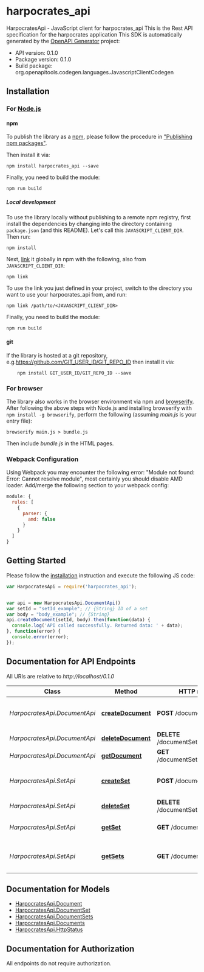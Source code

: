 # harpocrates_api

HarpocratesApi - JavaScript client for harpocrates_api
This is the Rest API specification for the harpocrates application
This SDK is automatically generated by the [OpenAPI Generator](https://openapi-generator.tech) project:

- API version: 0.1.0
- Package version: 0.1.0
- Build package: org.openapitools.codegen.languages.JavascriptClientCodegen

## Installation

### For [Node.js](https://nodejs.org/)

#### npm

To publish the library as a [npm](https://www.npmjs.com/), please follow the procedure in ["Publishing npm packages"](https://docs.npmjs.com/getting-started/publishing-npm-packages).

Then install it via:

```shell
npm install harpocrates_api --save
```

Finally, you need to build the module:

```shell
npm run build
```

##### Local development

To use the library locally without publishing to a remote npm registry, first install the dependencies by changing into the directory containing `package.json` (and this README). Let's call this `JAVASCRIPT_CLIENT_DIR`. Then run:

```shell
npm install
```

Next, [link](https://docs.npmjs.com/cli/link) it globally in npm with the following, also from `JAVASCRIPT_CLIENT_DIR`:

```shell
npm link
```

To use the link you just defined in your project, switch to the directory you want to use your harpocrates_api from, and run:

```shell
npm link /path/to/<JAVASCRIPT_CLIENT_DIR>
```

Finally, you need to build the module:

```shell
npm run build
```

#### git

If the library is hosted at a git repository, e.g.https://github.com/GIT_USER_ID/GIT_REPO_ID
then install it via:

```shell
    npm install GIT_USER_ID/GIT_REPO_ID --save
```

### For browser

The library also works in the browser environment via npm and [browserify](http://browserify.org/). After following
the above steps with Node.js and installing browserify with `npm install -g browserify`,
perform the following (assuming *main.js* is your entry file):

```shell
browserify main.js > bundle.js
```

Then include *bundle.js* in the HTML pages.

### Webpack Configuration

Using Webpack you may encounter the following error: "Module not found: Error:
Cannot resolve module", most certainly you should disable AMD loader. Add/merge
the following section to your webpack config:

```javascript
module: {
  rules: [
    {
      parser: {
        amd: false
      }
    }
  ]
}
```

## Getting Started

Please follow the [installation](#installation) instruction and execute the following JS code:

```javascript
var HarpocratesApi = require('harpocrates_api');


var api = new HarpocratesApi.DocumentApi()
var setId = "setId_example"; // {String} ID of a set
var body = "body_example"; // {String} 
api.createDocument(setId, body).then(function(data) {
  console.log('API called successfully. Returned data: ' + data);
}, function(error) {
  console.error(error);
});


```

## Documentation for API Endpoints

All URIs are relative to *http://localhost/0.1.0*

Class | Method | HTTP request | Description
------------ | ------------- | ------------- | -------------
*HarpocratesApi.DocumentApi* | [**createDocument**](docs/DocumentApi.md#createDocument) | **POST** /documentSet/{setId} | Add a new document to the document set
*HarpocratesApi.DocumentApi* | [**deleteDocument**](docs/DocumentApi.md#deleteDocument) | **DELETE** /documentSet/{setId}/{docId} | delete the set
*HarpocratesApi.DocumentApi* | [**getDocument**](docs/DocumentApi.md#getDocument) | **GET** /documentSet/{setId}/{docId} | get document from set
*HarpocratesApi.SetApi* | [**createSet**](docs/SetApi.md#createSet) | **POST** /documentSet | Add a new documentset set to the engine
*HarpocratesApi.SetApi* | [**deleteSet**](docs/SetApi.md#deleteSet) | **DELETE** /documentSet/{setId} | delete the set
*HarpocratesApi.SetApi* | [**getSet**](docs/SetApi.md#getSet) | **GET** /documentSet/{setId} | lists all documents in the set
*HarpocratesApi.SetApi* | [**getSets**](docs/SetApi.md#getSets) | **GET** /documentSet | List all documentsets known by the engine


## Documentation for Models

 - [HarpocratesApi.Document](docs/Document.md)
 - [HarpocratesApi.DocumentSet](docs/DocumentSet.md)
 - [HarpocratesApi.DocumentSets](docs/DocumentSets.md)
 - [HarpocratesApi.Documents](docs/Documents.md)
 - [HarpocratesApi.HttpStatus](docs/HttpStatus.md)


## Documentation for Authorization

All endpoints do not require authorization.
